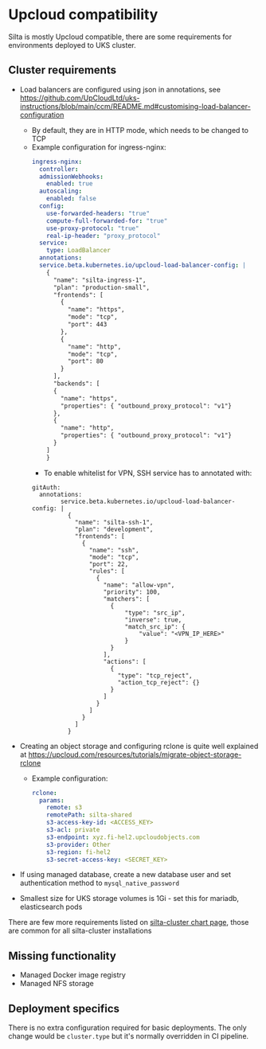 # Upcloud compatibility

Silta is mostly Upcloud compatible, there are some requirements for environments deployed to UKS cluster.

## Cluster requirements

- Load balancers are configured using json in annotations, see https://github.com/UpCloudLtd/uks-instructions/blob/main/ccm/README.md#customising-load-balancer-configuration
  - By default, they are in HTTP mode, which needs to be changed to TCP
  - Example configuration for ingress-nginx:
    ```yaml
    ingress-nginx:
      controller:
      admissionWebhooks:
        enabled: true
      autoscaling:
        enabled: false
      config:
        use-forwarded-headers: "true"
        compute-full-forwarded-for: "true"
        use-proxy-protocol: "true"
        real-ip-header: "proxy_protocol"
      service:
        type: LoadBalancer
      annotations:
      service.beta.kubernetes.io/upcloud-load-balancer-config: |
        {
          "name": "silta-ingress-1",
          "plan": "production-small",
          "frontends": [
            {
              "name": "https",
              "mode": "tcp",
              "port": 443
            },
            {
              "name": "http",
              "mode": "tcp",
              "port": 80
            }
          ],
          "backends": [
          {
            "name": "https",
            "properties": { "outbound_proxy_protocol": "v1"}
          },
          {
            "name": "http",
            "properties": { "outbound_proxy_protocol": "v1"}
          }
        ]
        }
    ```
    - To enable whitelist for VPN, SSH service has to annotated with:
    ```
    gitAuth:
      annotations:
            service.beta.kubernetes.io/upcloud-load-balancer-config: |
              {
                "name": "silta-ssh-1",
                "plan": "development",
                "frontends": [
                  {
                    "name": "ssh",
                    "mode": "tcp",
                    "port": 22,
                    "rules": [
                      {
                        "name": "allow-vpn",
                        "priority": 100,
                        "matchers": [
                          {
                              "type": "src_ip",
                              "inverse": true,
                              "match_src_ip": {
                                  "value": "<VPN_IP_HERE>"
                              }
                          }
                        ],
                        "actions": [
                          {
                            "type": "tcp_reject",
                            "action_tcp_reject": {}
                          }
                        ]
                      }
                    ]
                  }
                ]
              }
    ```

- Creating an object storage and configuring rclone is quite well explained at https://upcloud.com/resources/tutorials/migrate-object-storage-rclone
  - Example configuration:
    ```yaml
    rclone:
      params:
        remote: s3
        remotePath: silta-shared
        s3-access-key-id: <ACCESS_KEY>
        s3-acl: private
        s3-endpoint: xyz.fi-hel2.upcloudobjects.com
        s3-provider: Other
        s3-region: fi-hel2
        s3-secret-access-key: <SECRET_KEY>
    ```

- If using managed database, create a new database user and set authentication method to `mysql_native_password`

- Smallest size for UKS storage volumes is 1Gi - set this for mariadb, elasticsearch pods

There are few more requirements listed on [silta-cluster chart page](https://github.com/wunderio/charts/tree/master/silta-cluster#requirements), those are common for all silta-cluster installations 


## Missing functionality

- Managed Docker image registry
- Managed NFS storage

## Deployment specifics

There is no extra configuration required for basic deployments. The only change would be `cluster.type` but it's normally overridden in CI pipeline.

